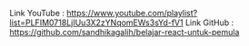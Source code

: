Link YouTube : https://www.youtube.com/playlist?list=PLFIM0718LjIUu3X2zYNqomEWs3sYd-fV1
Link GitHub : https://github.com/sandhikagalih/belajar-react-untuk-pemula